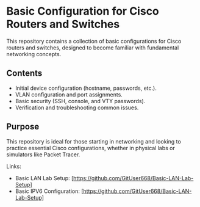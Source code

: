 # Basic Configuration for Cisco Routers and Switches

This repository contains a collection of basic configurations for Cisco routers and switches, designed to become familiar with fundamental networking concepts.

## Contents
- Initial device configuration (hostname, passwords, etc.).
- VLAN configuration and port assignments.
- Basic security (SSH, console, and VTY passwords).
- Verification and troubleshooting common issues.

## Purpose
This repository is ideal for those starting in networking and looking to practice essential Cisco configurations, whether in physical labs or simulators like Packet Tracer.

Links:
- Basic LAN Lab Setup: [https://github.com/GitUser668/Basic-LAN-Lab-Setup]
- Basic IPV6 Configuration: [https://github.com/GitUser668/Basic-LAN-Lab-Setup] 

